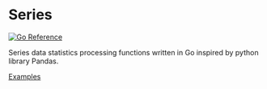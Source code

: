 # Series

[![Go Reference](https://pkg.go.dev/badge/github.com/WinPooh32/series.svg)](https://pkg.go.dev/github.com/WinPooh32/series)

Series data statistics processing functions written in Go inspired by python library Pandas.

[Examples](https://github.com/WinPooh32/fta/blob/master/fta.go)
